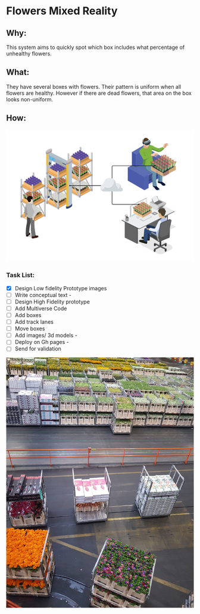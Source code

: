 # Flowers Mixed Reality 

## **Why:**

This system aims to quickly spot which box includes what percentage of unhealthy flowers.

## **What:**

They have several boxes with flowers. Their pattern is uniform when all flowers are healthy. However if there are dead flowers, that area on the box looks non-uniform.


## **How:** 

![flower-system](doc/system.jpeg "flowers")


### Task List:

- [X] Design Low fidelity Prototype images 
- [ ] Write conceptual text -
- [ ] Design High Fidelity prototype
- [ ] Add Multiverse Code
- [ ] Add boxes
- [ ] Add track lanes
- [ ] Move boxes
- [ ] Add images/ 3d models -
- [ ] Deploy on Gh pages -
- [ ] Send for validation 

![flower-factory](doc/factory.jpeg "factory")